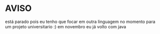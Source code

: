 # AVISO
está parado pois eu tenho que focar em outra linguagem no momento para um projeto universitario :)
em novembro eu já volto com java 
